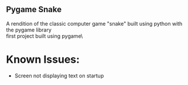 ## Pygame Snake
A rendition of the classic computer game "snake" built using python with the pygame library\
first project built using pygame\

# Known Issues:
- Screen not displaying text on startup
